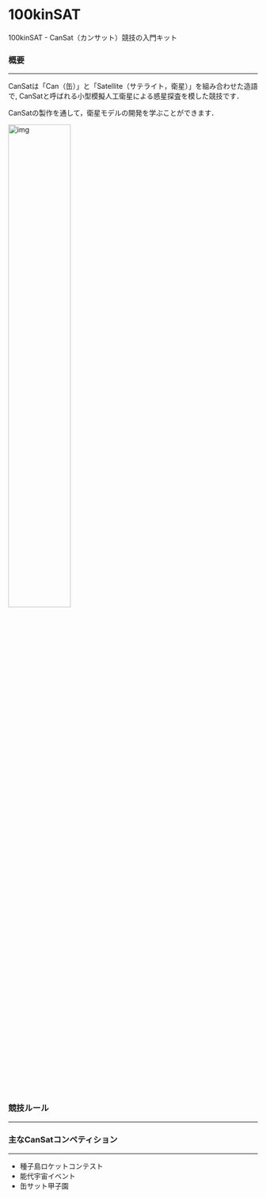 # 100kinSAT
100kinSAT - CanSat（カンサット）競技の入門キット

### 概要
---

CanSatは「Can（缶）」と「Satellite（サテライト，衛星）」を組み合わせた造語で,
CanSatと呼ばれる小型模擬人工衛星による惑星探査を模した競技です．

CanSatの製作を通して，衛星モデルの開発を学ぶことができます．

<img src="https://github.com/ymt117/100kinSAT/blob/master/image/100kinSAT.JPG" alt="img" width="50%">

### 競技ルール
---

### 主なCanSatコンペティション
---

- 種子島ロケットコンテスト
- 能代宇宙イベント
- 缶サット甲子園
